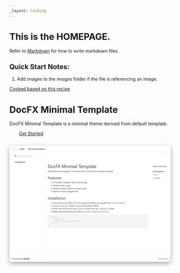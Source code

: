```yaml
---
_layout: landing
---
```


# This is the **HOMEPAGE**.

Refer to [Markdown](http://daringfireball.net/projects/markdown/) for how to write markdown files.

## Quick Start Notes:

1. Add images to the *images* folder if the file is referencing an image.

[Cooked based on this recipe](https://microsoft.github.io/code-with-engineering-playbook/documentation/recipes/using-docfx-and-tools/)

# DocFX Minimal Template
DocFX Minimal Template is a minimal theme derived from default template.

<a href="./articles/intro.md" style="padding: 30px">Get Started</a>
<img src="./.attachments/screenshot.png" style="border-radius: 5px; box-shadow: 0px 5px 15px 0px rgba(0, 0, 0, 0.35); margin-top: 30px">
